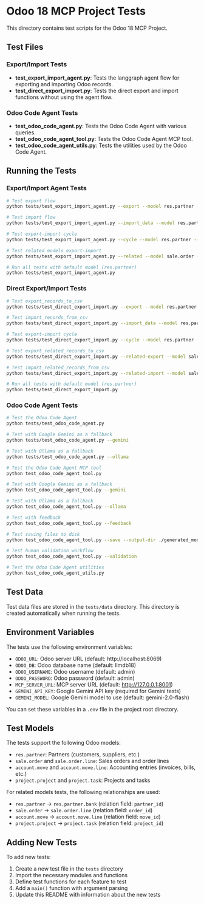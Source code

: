 # Odoo 18 MCP Project Tests

This directory contains test scripts for the Odoo 18 MCP Project.

## Test Files

### Export/Import Tests

- **test_export_import_agent.py**: Tests the langgraph agent flow for exporting and importing Odoo records.
- **test_direct_export_import.py**: Tests the direct export and import functions without using the agent flow.

### Odoo Code Agent Tests

- **test_odoo_code_agent.py**: Tests the Odoo Code Agent with various queries.
- **test_odoo_code_agent_tool.py**: Tests the Odoo Code Agent MCP tool.
- **test_odoo_code_agent_utils.py**: Tests the utilities used by the Odoo Code Agent.

## Running the Tests

### Export/Import Agent Tests

```bash
# Test export flow
python tests/test_export_import_agent.py --export --model res.partner --limit 10

# Test import flow
python tests/test_export_import_agent.py --import_data --model res.partner --limit 10

# Test export-import cycle
python tests/test_export_import_agent.py --cycle --model res.partner --limit 10

# Test related models export-import
python tests/test_export_import_agent.py --related --model sale.order --limit 5

# Run all tests with default model (res.partner)
python tests/test_export_import_agent.py
```

### Direct Export/Import Tests

```bash
# Test export_records_to_csv
python tests/test_direct_export_import.py --export --model res.partner --limit 10

# Test import_records_from_csv
python tests/test_direct_export_import.py --import_data --model res.partner --limit 10

# Test export-import cycle
python tests/test_direct_export_import.py --cycle --model res.partner --limit 10

# Test export_related_records_to_csv
python tests/test_direct_export_import.py --related-export --model sale.order --limit 5

# Test import_related_records_from_csv
python tests/test_direct_export_import.py --related-import --model sale.order --limit 5

# Run all tests with default model (res.partner)
python tests/test_direct_export_import.py
```

### Odoo Code Agent Tests

```bash
# Test the Odoo Code Agent
python tests/test_odoo_code_agent.py

# Test with Google Gemini as a fallback
python tests/test_odoo_code_agent.py --gemini

# Test with Ollama as a fallback
python tests/test_odoo_code_agent.py --ollama

# Test the Odoo Code Agent MCP tool
python test_odoo_code_agent_tool.py

# Test with Google Gemini as a fallback
python test_odoo_code_agent_tool.py --gemini

# Test with Ollama as a fallback
python test_odoo_code_agent_tool.py --ollama

# Test with feedback
python test_odoo_code_agent_tool.py --feedback

# Test saving files to disk
python test_odoo_code_agent_tool.py --save --output-dir ./generated_modules

# Test human validation workflow
python test_odoo_code_agent_tool.py --validation

# Test the Odoo Code Agent utilities
python test_odoo_code_agent_utils.py
```

## Test Data

Test data files are stored in the `tests/data` directory. This directory is created automatically when running the tests.

## Environment Variables

The tests use the following environment variables:

- `ODOO_URL`: Odoo server URL (default: http://localhost:8069)
- `ODOO_DB`: Odoo database name (default: llmdb18)
- `ODOO_USERNAME`: Odoo username (default: admin)
- `ODOO_PASSWORD`: Odoo password (default: admin)
- `MCP_SERVER_URL`: MCP server URL (default: http://127.0.0.1:8001)
- `GEMINI_API_KEY`: Google Gemini API key (required for Gemini tests)
- `GEMINI_MODEL`: Google Gemini model to use (default: gemini-2.0-flash)

You can set these variables in a `.env` file in the project root directory.

## Test Models

The tests support the following Odoo models:

- `res.partner`: Partners (customers, suppliers, etc.)
- `sale.order` and `sale.order.line`: Sales orders and order lines
- `account.move` and `account.move.line`: Accounting entries (invoices, bills, etc.)
- `project.project` and `project.task`: Projects and tasks

For related models tests, the following relationships are used:

- `res.partner` → `res.partner.bank` (relation field: `partner_id`)
- `sale.order` → `sale.order.line` (relation field: `order_id`)
- `account.move` → `account.move.line` (relation field: `move_id`)
- `project.project` → `project.task` (relation field: `project_id`)

## Adding New Tests

To add new tests:

1. Create a new test file in the `tests` directory
2. Import the necessary modules and functions
3. Define test functions for each feature to test
4. Add a `main()` function with argument parsing
5. Update this README with information about the new tests
